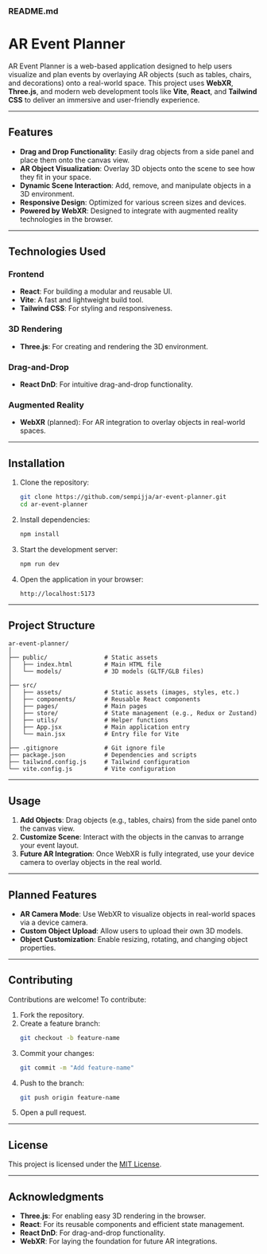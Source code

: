 ### **README.md**


# AR Event Planner

AR Event Planner is a web-based application designed to help users visualize and plan events by overlaying AR objects (such as tables, chairs, and decorations) onto a real-world space. This project uses **WebXR**, **Three.js**, and modern web development tools like **Vite**, **React**, and **Tailwind CSS** to deliver an immersive and user-friendly experience.

---

## **Features**

- **Drag and Drop Functionality**: Easily drag objects from a side panel and place them onto the canvas view.
- **AR Object Visualization**: Overlay 3D objects onto the scene to see how they fit in your space.
- **Dynamic Scene Interaction**: Add, remove, and manipulate objects in a 3D environment.
- **Responsive Design**: Optimized for various screen sizes and devices.
- **Powered by WebXR**: Designed to integrate with augmented reality technologies in the browser.

---

## **Technologies Used**

### Frontend
- **React**: For building a modular and reusable UI.
- **Vite**: A fast and lightweight build tool.
- **Tailwind CSS**: For styling and responsiveness.

### 3D Rendering
- **Three.js**: For creating and rendering the 3D environment.

### Drag-and-Drop
- **React DnD**: For intuitive drag-and-drop functionality.

### Augmented Reality
- **WebXR** (planned): For AR integration to overlay objects in real-world spaces.

---

## **Installation**

1. Clone the repository:
   ```bash
   git clone https://github.com/sempijja/ar-event-planner.git
   cd ar-event-planner
   ```

2. Install dependencies:
   ```bash
   npm install
   ```

3. Start the development server:
   ```bash
   npm run dev
   ```

4. Open the application in your browser:
   ```
   http://localhost:5173
   ```

---

## **Project Structure**

```plaintext
ar-event-planner/
│
├── public/                # Static assets
│   ├── index.html         # Main HTML file
│   └── models/            # 3D models (GLTF/GLB files)
│
├── src/
│   ├── assets/            # Static assets (images, styles, etc.)
│   ├── components/        # Reusable React components
│   ├── pages/             # Main pages
│   ├── store/             # State management (e.g., Redux or Zustand)
│   ├── utils/             # Helper functions
│   ├── App.jsx            # Main application entry
│   └── main.jsx           # Entry file for Vite
│
├── .gitignore             # Git ignore file
├── package.json           # Dependencies and scripts
├── tailwind.config.js     # Tailwind configuration
└── vite.config.js         # Vite configuration
```

---

## **Usage**

1. **Add Objects**: Drag objects (e.g., tables, chairs) from the side panel onto the canvas view.
2. **Customize Scene**: Interact with the objects in the canvas to arrange your event layout.
3. **Future AR Integration**: Once WebXR is fully integrated, use your device camera to overlay objects in the real world.

---

## **Planned Features**

- **AR Camera Mode**: Use WebXR to visualize objects in real-world spaces via a device camera.
- **Custom Object Upload**: Allow users to upload their own 3D models.
- **Object Customization**: Enable resizing, rotating, and changing object properties.

---

## **Contributing**

Contributions are welcome! To contribute:

1. Fork the repository.
2. Create a feature branch:
   ```bash
   git checkout -b feature-name
   ```
3. Commit your changes:
   ```bash
   git commit -m "Add feature-name"
   ```
4. Push to the branch:
   ```bash
   git push origin feature-name
   ```
5. Open a pull request.

---

## **License**

This project is licensed under the [MIT License](./LICENSE).

---

## **Acknowledgments**

- **Three.js**: For enabling easy 3D rendering in the browser.
- **React**: For its reusable components and efficient state management.
- **React DnD**: For drag-and-drop functionality.
- **WebXR**: For laying the foundation for future AR integrations.
```